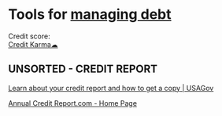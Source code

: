 
# Tools for [managing debt](https://adequate.life/money-2/)

Credit score:  
[Credit Karma☁](https://www.creditkarma.com/)

## UNSORTED - CREDIT REPORT

[Learn about your credit report and how to get a copy | USAGov](https://www.usa.gov/credit-reports)

[Annual Credit Report.com - Home Page](https://www.annualcreditreport.com/index.action)
